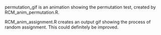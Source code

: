 permutation_gif is an animation showing the permutation test, created by RCM_anim_permutation.R.

RCM_anim_assignment.R creates an output gif showing the process of random assignment. This could definitely be improved. 